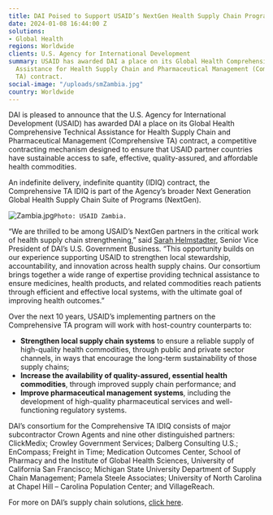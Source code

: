 ```yaml
---
title: DAI Poised to Support USAID’s NextGen Health Supply Chain Programming
date: 2024-01-08 16:44:00 Z
solutions:
- Global Health
regions: Worldwide
clients: U.S. Agency for International Development
summary: USAID has awarded DAI a place on its Global Health Comprehensive Technical
  Assistance for Health Supply Chain and Pharmaceutical Management (Comprehensive
  TA) contract.
social-image: "/uploads/smZambia.jpg"
country: Worldwide
---
```


DAI is pleased to announce that the U.S. Agency for International Development (USAID) has awarded DAI a place on its Global Health Comprehensive Technical Assistance for Health Supply Chain and Pharmaceutical Management (Comprehensive TA) contract, a competitive contracting mechanism designed to ensure that USAID partner countries have sustainable access to safe, effective, quality-assured, and affordable health commodities.

An indefinite delivery, indefinite quantity (IDIQ) contract, the Comprehensive TA IDIQ is part of the Agency’s broader Next Generation Global Health Supply Chain Suite of Programs (NextGen). 

![Zambia.jpg](/uploads/Zambia.jpg)`Photo: USAID Zambia.`

“We are thrilled to be among USAID’s NextGen partners in the critical work of health supply chain strengthening,” said [Sarah Helmstadter](https://www.dai.com/who-we-are/leadership/sarah-helmstadter), Senior Vice President of DAI’s U.S. Government Business. “This opportunity builds on our experience supporting USAID to strengthen local stewardship, accountability, and innovation across health supply chains. Our consortium brings together a wide range of expertise providing technical assistance to ensure medicines, health products, and related commodities reach patients through efficient and effective local systems, with the ultimate goal of improving health outcomes.”

Over the next 10 years, USAID’s implementing partners on the Comprehensive TA program will work with host-country counterparts to:

* **Strengthen local supply chain systems** to ensure a reliable supply of high-quality health commodities, through public and private sector channels, in ways that encourage the long-term sustainability of those supply chains; 
* **Increase the availability of quality-assured, essential health commodities**, through improved supply chain performance; and
* **Improve pharmaceutical management systems**, including the development of high-quality pharmaceutical services and well-functioning regulatory systems. 

DAI’s consortium for the Comprehensive TA IDIQ consists of major subcontractor Crown Agents and nine other distinguished partners: ClickMedix; Crowley Government Services; Dalberg Consulting U.S.; EnCompass; Freight in Time; Medication Outcomes Center, School of Pharmacy and the Institute of Global Health Sciences, University of California San Francisco; Michigan State University Department of Supply Chain Management; Pamela Steele Associates; University of North Carolina at Chapel Hill – Carolina Population Center; and VillageReach.

For more on DAI’s supply chain solutions, [click here](https://www.dai.com/global-health-supply-chain).